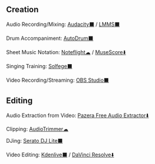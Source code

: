 ## Creation

Audio Recording/Mixing:  [Audacity⬛](https://www.audacityteam.org/) / [LMMS⬛](https://lmms.io/)

Drum Accompaniment:  [AutoDrum⬛](https://openmidiproject.osdn.jp/AutoDrum_en.html)

Sheet Music Notation:  [Noteflight☁](https://www.noteflight.com/) / [MuseScore⬇️](https://musescore.org/)

Singing Training:  [Solfege⬛](https://portableapps.com/apps/education/solfege-portable)

Video Recording/Streaming:  [OBS Studio⬛](https://obsproject.com/)

## Editing

Audio Extraction from Video:  [Pazera Free Audio Extractor⬇️](http://www.pazera-software.com/products/audio-extractor/)

Clipping:  [AudioTrimmer☁](https://audiotrimmer.com/)

DJing:  [Serato DJ Lite⬛](https://serato.com/dj/lite)

Video Editing:  [Kdenlive⬛](https://kdenlive.org/) / [DaVinci Resolve⬇️](https://www.blackmagicdesign.com/products/davinciresolve/)
